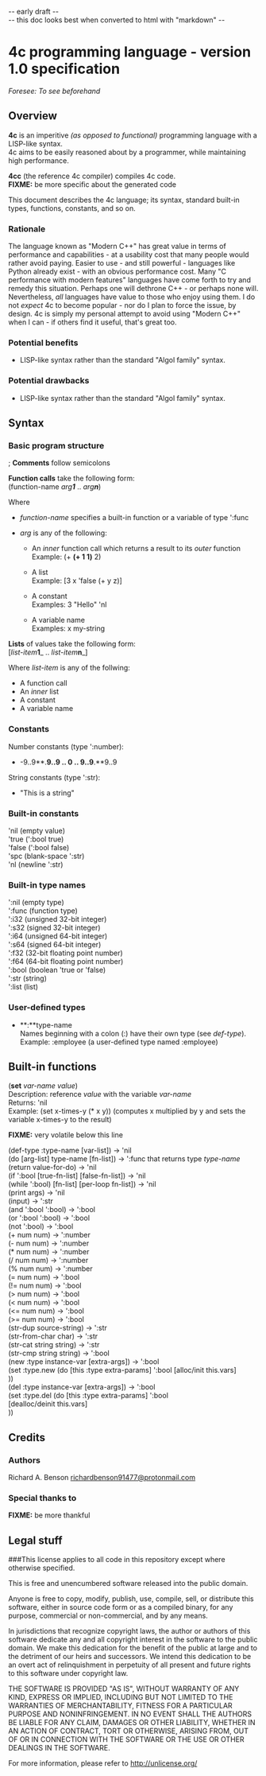 -- early draft --  
-- this doc looks best when converted to html with "markdown" --

4c programming language - version 1.0 specification
===
_Foresee: To see beforehand_

## Overview
**4c** is an imperitive _(as opposed to functional)_ programming language with a LISP-like syntax.  
4c aims to be easily reasoned about by a programmer, while maintaining high performance.

**4cc** (the reference 4c compiler) compiles 4c code.  
__FIXME:__ be more specific about the generated code

This document describes the 4c language; its syntax, standard built-in types, functions, constants, and so on.  

### Rationale
The language known as "Modern C++" has great value in terms of performance and capabilities - at a usability cost that many people would rather avoid paying. Easier to use - and still powerful - languages like Python already exist - with an obvious performance cost. Many "C performance with modern features" languages have come forth to try and remedy this situation. Perhaps one will dethrone C++ - or perhaps none will. Nevertheless, _all_ languages have value to those who enjoy using them. I do not _expect_ 4c to become popular - nor do I plan to force the issue, by design. 4c is simply my personal attempt to avoid using "Modern C++" when I can - if others find it useful, that's great too.  

### Potential benefits
  * LISP-like syntax rather than the standard "Algol family" syntax.  

### Potential drawbacks
  * LISP-like syntax rather than the standard "Algol family" syntax.  

## Syntax
### Basic program structure
; **Comments** follow semicolons  

**Function calls** take the following form:  
(function-name _arg**1**_ .. _arg**n**_)
 
Where  

  * _function-name_ specifies a built-in function or a variable of type ':func
  * _arg_ is any of the following:

    -   An _inner_ function call which returns a result to its _outer_ function  
        Example: (+ **(+ 1 1)** 2)

    -   A list  
        Example: [3 x 'false (+ y z)]

    -   A constant  
        Examples: 3 "Hello" 'nl

    -   A variable name  
        Examples: x my-string

**Lists** of values take the following form:  
[_list-item_**1**_ .. _list-item_**n**_]  

Where _list-item_ is any of the follwing:  

  * A function call
  * An _inner_ list
  * A constant
  * A variable name

### Constants
Number constants (type ':number):

  *  -9..9**.**9..9 .. 0 .. 9..9**.**9..9

String constants (type ':str):

  *  "This is a string"

### Built-in constants
'nil (empty value)  
'true (':bool true)  
'false (':bool false)  
'spc (blank-space ':str)  
'nl (newline ':str)  

### Built-in type names
':nil (empty type)  
':func (function type)  
':i32 (unsigned 32-bit integer)  
':s32 (signed 32-bit integer)  
':i64 (unsigned 64-bit integer)  
':s64 (signed 64-bit integer)  
':f32 (32-bit floating point number)  
':f64 (64-bit floating point number)  
':bool (boolean 'true or 'false)  
':str (string)  
':list (list)  

### User-defined types

  * **:**type-name  
        Names beginning with a colon (:) have their own type (see _def-type_).  
        Example: :employee (a user-defined type named :employee)  

## Built-in functions
(**set** _var-name_ _value_)  
Description: reference _value_ with the variable _var-name_  
Returns: 'nil  
Example: (set x-times-y (\* x y)) (computes x multiplied by y and sets the variable x-times-y to the result)

__FIXME:__ very volatile below this line  

(def-type :type-name [var-list]) -> 'nil  
(do [arg-list] type-name [fn-list]) -> ':func that returns type _type-name_  
(return value-for-do) -> 'nil  
(if ':bool [true-fn-list] [false-fn-list]) -> 'nil  
(while ':bool) [fn-list] [per-loop fn-list]) -> 'nil  
(print args) -> 'nil  
(input) -> ':str  
(and ':bool ':bool) -> ':bool  
(or ':bool ':bool) -> ':bool  
(not ':bool) -> ':bool  
(+ num num) -> ':number  
(- num num) -> ':number  
(\* num num) -> ':number  
(/ num num) -> ':number  
(% num num) -> ':number  
(= num num) -> ':bool  
(!= num num) -> ':bool  
(> num num) -> ':bool  
(< num num) -> ':bool  
(<= num num) -> ':bool  
(>= num num) -> ':bool  
(str-dup source-string) -> ':str  
(str-from-char char) -> ':str  
(str-cat string string) -> ':str  
(str-cmp string string) -> ':bool  
(new :type instance-var [extra-args]) -> ':bool  
    (set :type.new (do [this :type extra-params] ':bool
      [alloc/init this.vars]  
    ))  
(del :type instance-var [extra-args]) -> ':bool  
    (set :type.del (do [this :type extra-params] ':bool  
      [dealloc/deinit this.vars]  
    ))  

## Credits

### Authors
Richard A. Benson <richardbenson91477@protonmail.com><br>

### Special thanks to  
__FIXME:__ be more thankful

## Legal stuff

###This license applies to all code in this repository except where otherwise specified.

This is free and unencumbered software released into the public domain.

Anyone is free to copy, modify, publish, use, compile, sell, or
distribute this software, either in source code form or as a compiled
binary, for any purpose, commercial or non-commercial, and by any
means.

In jurisdictions that recognize copyright laws, the author or authors
of this software dedicate any and all copyright interest in the
software to the public domain. We make this dedication for the benefit
of the public at large and to the detriment of our heirs and
successors. We intend this dedication to be an overt act of
relinquishment in perpetuity of all present and future rights to this
software under copyright law.

THE SOFTWARE IS PROVIDED "AS IS", WITHOUT WARRANTY OF ANY KIND,
EXPRESS OR IMPLIED, INCLUDING BUT NOT LIMITED TO THE WARRANTIES OF
MERCHANTABILITY, FITNESS FOR A PARTICULAR PURPOSE AND NONINFRINGEMENT.
IN NO EVENT SHALL THE AUTHORS BE LIABLE FOR ANY CLAIM, DAMAGES OR
OTHER LIABILITY, WHETHER IN AN ACTION OF CONTRACT, TORT OR OTHERWISE,
ARISING FROM, OUT OF OR IN CONNECTION WITH THE SOFTWARE OR THE USE OR
OTHER DEALINGS IN THE SOFTWARE.

For more information, please refer to <http://unlicense.org/>

